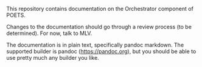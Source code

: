 This repository contains documentation on the Orchestrator component of POETS.

Changes to the documentation should go through a review process (to be
determined). For now, talk to MLV.

The documentation is in plain text, specifically pandoc markdown. The supported
builder is pandoc (https://pandoc.org), but you should be able to use pretty
much any builder you like.

